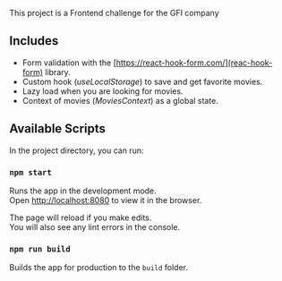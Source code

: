 This project is a Frontend challenge for the GFI company

## Includes

* Form validation with the [https://react-hook-form.com/](reac-hook-form) library.
* Custom hook (*useLocalStorage*) to save and get favorite movies.
* Lazy load when you are looking for movies.
* Context of movies (*MoviesContext*) as a global state.

## Available Scripts

In the project directory, you can run:

### `npm start`

Runs the app in the development mode.<br />
Open [http://localhost:8080](http://localhost:8080) to view it in the browser.

The page will reload if you make edits.<br />
You will also see any lint errors in the console.

### `npm run build`

Builds the app for production to the `build` folder.<br />
